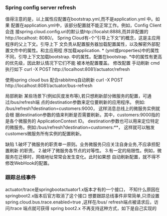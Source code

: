 ### Spring config server refresh
  值得注意的是，以上属性应配置在bootstrap.yml,而不是application.yml 中。如果
  配置在application.yml中，该部分配置就不能正常工作。例如，Config Client会连
接spring.cloud.config.uri的默认值htp://localst:8888,而并非配置的http://localhost:
  8080/。
  Spring Cloud有-个“引导上下文”的概念，这是主应用程序的父上下文。引导上下
  文负责从配置服务器加载配置属性，以及解密外部配置文件中的属性。和主应用程
  序加载application. * (yml或properties)中的属性不同，引导上下文加载bootstrap.
  中的属性。配置在bootstrap. *中的属性有更高的优先级，因此默认情况下它们不能
  被本地配置覆盖。
修改配置 手动刷新 cmd 执行如下
curl -X POST http://localhost:8081/actuator/refresh

使用spring cloud bus 配合rabbitmq自动刷新
curl -X POST http://localhost:8081/actuator/bus-refresh


局部刷新
某些场景下(例如灰度发布等),若只想刷新部分微服务的配置，可通过/bus/refresh端
点的destination参数来定位要刷新的应用程序。
例如: /bus/refresh?destination=customers:9000， 这样消息总线上的微服务实例就会根
据destination参数的值来判断是否需要刷新。其中，customers:9000指的是各个微服务的
ApplicationContext ID。
destination参数也可以用来定位特定的微服务。例如:/bus/refresh?destination=customers:**，
这样就可以触发customers微服务所有实例的配置刷新。


缺陷
1.破坏了微服务的职责单一原则。业务微服务只应关注自身业务,不应承担配置刷新
的职责。
2.破坏了微服务各节点的对等性。
3.有一定的局限性。例如，微服务在迁移时，网络地址常常会发生变化。此时如果想
自动刷新配置，就不得不修改WebHook的配置。

### 跟踪总线事件
actuator/trace是springbootactuator1.x版本才有的一个接口，
不知什么原因在springboot2.x版本后官方取消了这个接口
想要跟踪总线事件非常简单,只须设置spring.cloud.bus.trace.enabled=true ,这样在/bus/
refresh端点被请求后，访问/trace 端点就可获得 spring boot2.x 不再支持这种方式，如下是自己实现的